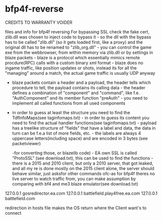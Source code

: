 # bfp4f-reverse
CREDITS TO WARRANTY VOIDER


files and info for bfp4f reversing
For bypassing SSL check the fake cert, zlib.dll was chosen to inject code to bypass it - so the dll with the bypass has to be called "zlib.dll" (so it gets loaded first, like a proxy) and the original dll has to be renamed to "zlib_org.dll" - you can control the game exe from the webbrowser, from within memory via zlib.dll or by settings in blaze packets - blaze is a protocol which essentially mimics remote procdure(RPC) calls with a custom binary xml format - blaze does no ingame traffic, like position updates or shots, instead its for all the "managing" around a match, the actual game traffic is usually UDP anyway


- blaze packets contain a header and a payload, the header tells which procedure to tell, the payload contains its calling data - the header defines a combination of "component"
and "command", like f.e.
"AuthComponent"
and its member
function "preAuth" - you need to implement all called functions from all used components

 - in order to guess at least the structure you need to find the TdfInfoMaps(see taginfomaps.txt) - in order to guess its content you need to find the actual handler functions(see taginfomaps.txt) - payload has a treelike structure of "fields"
that have a label and data, the data in turn can be f.e.a list of more fields, etc. - the labels are always 4 uppercase letters(including space) and are encoded in 3 bytes (see packetviewer)
 
    -for converting those, or blazelib code) - 
EA own SSL is called "ProtoSSL" (see download.txt), this can be used to find the functions - there is a 2015 and 2010 client, but only a 2010 server, that got leaked, and all my re is done mostly on the 2015 client alone, the server should behave similar, just asksfor other commands ofc-as for bfp4f theres no live server to watch traffic from, you can make assumption by comparing with bf4 and me3 blaze emulator(see download.txt)
 
 127.0.0.1 gosredirector.ea.com
 127.0.0.1 battlefield.play4free.ea.com
 127.0.0.1 battlefield.com

redirection in hosts file makes the OS return where the Client want's to connect
